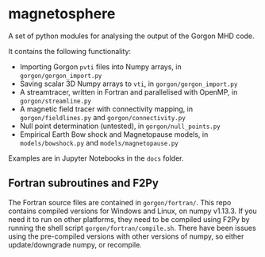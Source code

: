 # magnetosphere
A set of python modules for analysing the output of the Gorgon MHD code.

It contains the following functionality:

* Importing Gorgon `pvti` files into Numpy arrays, in `gorgon/gorgon_import.py`
* Saving scalar 3D Numpy arrays to `vti`, in `gorgon/gorgon_import.py`
* A streamtracer, written in Fortran and parallelised with OpenMP, in `gorgon/streamline.py`
* A magnetic field tracer with connectivity mapping, in `gorgon/fieldlines.py` and `gorgon/connectivity.py`
* Null point determination (untested), in `gorgon/null_points.py`
* Empirical Earth Bow shock and Magnetopause models, in `models/bowshock.py` and `models/magnetopause.py`

Examples are in Jupyter Notebooks in the `docs` folder.

## Fortran subroutines and F2Py

The Fortran source files are contained in `gorgon/fortran/`. This repo contains compiled versions for Windows and Linux, on numpy v1.13.3.
If you need it to run on other platforms, they need to be compiled using F2Py by running the shell script `gorgon/fortran/compile.sh`.
There have been issues using the pre-compiled versions with other versions of numpy, so either update/downgrade numpy, or recompile.
